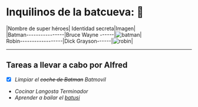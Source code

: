 # Inquilinos de la batcueva: 🦇

|Nombre de super héroes| Identidad secreta|Imagen|
<br>
|Batman----------------|Bruce Wayne ------|![batman](https://mural.uv.es/franpevi/batman.jpg)|
<br>
Robin------------------|Dick Grayson------|![robin](https://mural.uv.es/franpevi/robin.jpg)|

***
## Tareas a llevar a cabo por Alfred
- [x] *Limpiar el ~~coche de Batman~~ Batmovil*
- *Cocinar Langosta Terminador*
- *Aprender a bailar el [ batusi ](https://www.youtube.com/watch?v=RsYA8Gr5NTY](https://youtu.be/wnoBD1OPUX4)https://youtu.be/wnoBD1OPUX4)*

